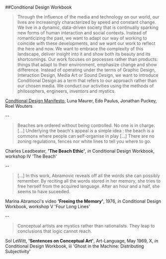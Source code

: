 ##Conditional Design Workbook

>Through the influence of the media and technology on our world, our lives are increasingly characterized by speed and constant change. We live in a dynamic, data-driven society that is continually sparking new forms of human interaction and social contexts. Instead of romanticizing the past, we want to adapt our way of working to coincide with these developments, and we want our work to reflect the here and now. We want to embrace the complexity of this landscape, deliver insight into it and show both its beauty and its shortcomings.
>Our work focuses on processes rather than products: things that adapt to their environment, emphasize change and show difference.
>Instead of operating under the terms of Graphic Design, Interaction Design, Media Art or Sound Design, we want to introduce Conditional Design as a term that refers to our approach rather than our chosen media. We conduct our activities using the methods of philosophers, engineers, inventors and mystics.

[Condtional Design Manifesto](http://conditionaldesign.org/manifesto/), Luna Maurer, Edo Paulus, Jonathan Puckey, Roel Wouters

--
> Beaches are ordered without being controlled. No one is in charge. [...] Underlying the beach's appeal is a simple idea : the beach is a commons where people can self-organise in play [...] There are no zoning regulations, fences nor white lines to tell you where to go.

Charles Leadbeater, **'The Beach Ethic'**, *in* Conditional Design Workbook, workshop IV 'The Beach'

--
> [...] In this work, Abramovic reveals off all the words she can possibly remember. By reciting all the words stored in her memory, she tries to free herself from the acquired language. After an hour and a half, she seems to have suceeded.

Marina Abramoci's video **'Freeing the Memory'**, 1976, *in* Conditional Design Workbook, workshop V 'Four Long Lines'

--
> Conceptual artists are mystics rather than rationalists. They leap to conclusions that logic cannot reach.

Sol LeWitt, **'Sentences on Conceptual Art'**, Art-Language, May 1969, X, *in* Conditional Design Workbook, iii 'Ghost in the Machine: Distributing Subjectivity'
